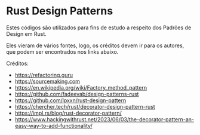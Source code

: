 
# Rust Design Patterns

Estes códigos são utilizados para fins de estudo a respeito dos Padrões de Design em Rust.

Eles vieram de vários fontes, logo, os créditos devem ir para os autores, que podem ser encontrados nos links abaixo.

Créditos:

- https://refactoring.guru
- https://sourcemaking.com
- https://en.wikipedia.org/wiki/Factory_method_pattern
- https://github.com/fadeevab/design-patterns-rust
- https://github.com/lpxxn/rust-design-pattern
- https://chercher.tech/rust/decorator-design-pattern-rust
- https://impl.rs/blog/rust-decorator-pattern/
- https://www.hackingwithrust.net/2023/06/03/the-decorator-pattern-an-easy-way-to-add-functionality/


